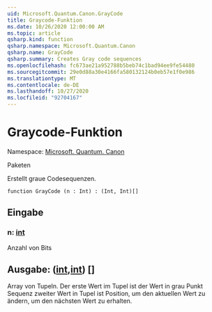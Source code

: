 ```yaml
---
uid: Microsoft.Quantum.Canon.GrayCode
title: Graycode-Funktion
ms.date: 10/26/2020 12:00:00 AM
ms.topic: article
qsharp.kind: function
qsharp.namespace: Microsoft.Quantum.Canon
qsharp.name: GrayCode
qsharp.summary: Creates Gray code sequences
ms.openlocfilehash: fc673ae21a952788b5beb74c1bad94ee9fe54480
ms.sourcegitcommit: 29e0d88a30e4166fa580132124b0eb57e1f0e986
ms.translationtype: MT
ms.contentlocale: de-DE
ms.lasthandoff: 10/27/2020
ms.locfileid: "92704167"
---
```

# <a name="graycode-function"></a>Graycode-Funktion

Namespace: [Microsoft. Quantum. Canon](xref:Microsoft.Quantum.Canon)

Paketen [](https://nuget.org/packages/)


Erstellt graue Codesequenzen.

```qsharp
function GrayCode (n : Int) : (Int, Int)[]
```


## <a name="input"></a>Eingabe

### <a name="n--int"></a>n: [int](xref:microsoft.quantum.lang-ref.int)

Anzahl von Bits



## <a name="output--intint"></a>Ausgabe: ([int](xref:microsoft.quantum.lang-ref.int),[int](xref:microsoft.quantum.lang-ref.int)) []

Array von Tupeln. Der erste Wert im Tupel ist der Wert in grau Punkt Sequenz zweiter Wert in Tupel ist Position, um den aktuellen Wert zu ändern, um den nächsten Wert zu erhalten.